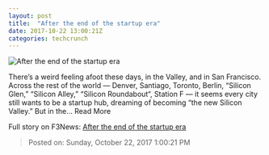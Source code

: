 ```yaml
---
layout: post
title:  "After the end of the startup era"
date: 2017-10-22 13:00:21Z
categories: techcrunch
---
```


![After the end of the startup era](https://tctechcrunch2011.files.wordpress.com/2017/10/thats_all_folks-svg.png)

There’s a weird feeling afoot these days, in the Valley, and in San Francisco. Across the rest of the world — Denver, Santiago, Toronto, Berlin, “Silicon Glen,” “Silicon Alley,” “Silicon Roundabout“, Station F — it seems every city still wants to be a startup hub, dreaming of becoming “the new Silicon Valley.” But in the… Read More


Full story on F3News: [After the end of the startup era](http://www.f3nws.com/n/mdSPBD)

> Posted on: Sunday, October 22, 2017 1:00:21 PM

